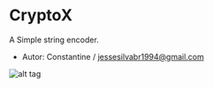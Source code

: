 # CryptoX

A Simple string encoder.
- Autor: Constantine / jessesilvabr1994@gmail.com


![alt tag](https://raw.githubusercontent.com/jessesilva/CryptoX/master/example.png)

